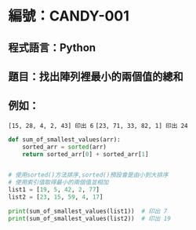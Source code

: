# 編號：CANDY-001

## 程式語言：Python

## 題目：找出陣列裡最小的兩個值的總和

## 例如：

`[15, 28, 4, 2, 43] 印出 6`
`[23, 71, 33, 82, 1] 印出 24`

```py
def sum_of_smallest_values(arr):
    sorted_arr = sorted(arr)
    return sorted_arr[0] + sorted_arr[1]


# 使用sorted()方法排序,sorted()預設會是由小到大排序
# 使用索引值取得最小的兩個值並相加
list1 = [19, 5, 42, 2, 77]
list2 = [23, 15, 59, 4, 17]

print(sum_of_smallest_values(list1))  # 印出 7
print(sum_of_smallest_values(list2))  # 印出 19
```
